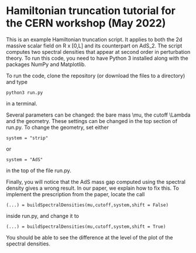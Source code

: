 # Hamiltonian truncation tutorial for the CERN workshop (May 2022)

This is an example Hamiltonian truncation script. It applies to both the 2d massive scalar field on R x [0,L] and its counterpart on AdS_2.
The script computes two spectral densities that appear at second order in perturbation theory.
To run this code, you need to have Python 3 installed along with the packages NumPy and Matplotlib.

To run the code, clone the repository (or download the files to a directory) and type

    python3 run.py
  
in a terminal.

Several parameters can be changed: the bare mass \mu, the cutoff \Lambda and the geometry.
These settings can be changed in the top section of run.py.
To change the geometry, set either

    system = "strip"
  
or 

    system = "AdS"
  
in the top of the file run.py. 

Finally, you will notice that the AdS mass gap computed using the spectral density gives a wrong result.
In our paper, we explain how to fix this. To implement the prescription from the paper, locate the call

    (...) = buildSpectralDensities(mu,cutoff,system,shift = False)

inside run.py, and change it to

    (...) = buildSpectralDensities(mu,cutoff,system,shift = True)

You should be able to see the difference at the level of the plot of the spectral densities.
